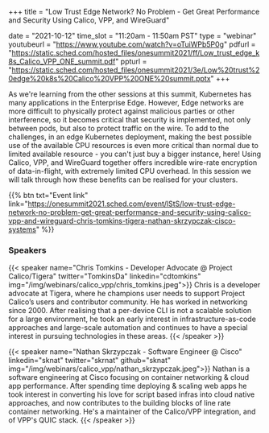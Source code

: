 +++
title = "Low Trust Edge Network? No Problem - Get Great Performance and Security Using Calico, VPP, and WireGuard"

date = "2021-10-12"
time_slot = "11:20am - 11:50am PST"
type = "webinar"
youtubeurl = "https://www.youtube.com/watch?v=oTuiWPb5P0g"
pdfurl =  "https://static.sched.com/hosted_files/onesummit2021/ff/Low_trust_edge_k8s_Calico_VPP_ONE_summit.pdf"
ppturl = "https://static.sched.com/hosted_files/onesummit2021/3e/Low%20trust%20edge%20k8s%20Calico%20VPP%20ONE%20summit.pptx"
+++

As we're learning from the other sessions at this summit, Kubernetes has many applications in the Enterprise Edge. However, Edge networks are more difficult to physically protect against malicious parties or other interference, so it becomes critical that security is implemented, not only between pods, but also to protect traffic on the wire. To add to the challenges, in an edge Kubernetes deployment, making the best possible use of the available CPU resources is even more critical than normal due to limited available resource - you can't just buy a bigger instance, here! Using Calico, VPP, and WireGuard together offers incredible wire-rate encryption of data-in-flight, with extremely limited CPU overhead. In this session we will talk through how these benefits can be realised for your clusters. 


{{% btn txt="Event link" link="https://onesummit2021.sched.com/event/lStS/low-trust-edge-network-no-problem-get-great-performance-and-security-using-calico-vpp-and-wireguard-chris-tomkins-tigera-nathan-skrzypczak-cisco-systems" %}}

### Speakers

{{< speaker name="Chris Tomkins - Developer Advocate @ Project Calico/Tigera" twitter="TomkinsDa" linkedin="cdtomkins" img="/img/webinars/calico_vpp/chris_tomkins.jpeg">}}
Chris is a developer advocate at Tigera, where he champions user needs to support Project Calico’s users and 
contributor community. He has worked in networking since 2000. After realising that a per-device CLI is not a 
scalable solution for a large environment, he took an early interest in infrastructure-as-code approaches and 
large-scale automation and continues to have a special interest in pursuing technologies in these areas.
{{< /speaker >}}

{{< speaker name="Nathan Skrzypczak - Software Engineer @ Cisco" linkedin="sknat" twitter="skrnat" github="sknat" img="/img/webinars/calico_vpp/nathan_skrzypczak.jpeg">}}
Nathan is a software engineering at Cisco focusing on container networking & cloud app performance. After spending 
time deploying & scaling web apps he took interest in converting his love for script based infras into cloud native 
approaches, and now contributes to the building blocks of line rate container networking. He's a maintainer of the 
Calico/VPP integration, and of VPP's QUIC stack.
{{< /speaker >}}
